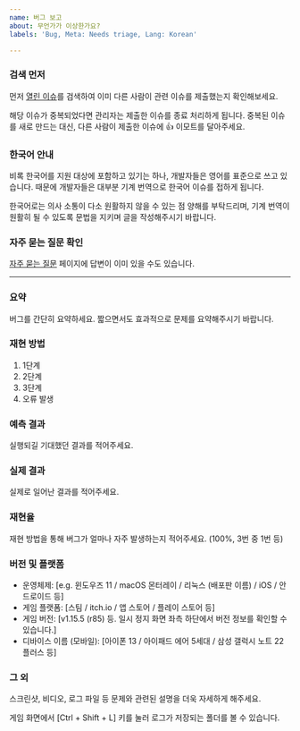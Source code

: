 ```yaml
---
name: 버그 보고
about: 무언가가 이상한가요?
labels: 'Bug, Meta: Needs triage, Lang: Korean'

---
```


### 검색 먼저

먼저 [열린 이슈](https://github.com/7thbeatgames/adofai/issues?q=is%3Aissue+is%3Aopen)를 검색하여 이미 다른 사람이 관련 이슈를 제출했는지 확인해보세요.

해당 이슈가 중복되었다면 관리자는 제출한 이슈를 종료 처리하게 됩니다. 중복된 이슈를 새로 만드는 대신, 다른 사람이 제출한 이슈에 👍 이모트를 달아주세요.

### 한국어 안내

비록 한국어를 지원 대상에 포함하고 있기는 하나, 개발자들은 영어를 표준으로 쓰고 있습니다. 때문에 개발자들은 대부분 기계 번역으로 한국어 이슈를 접하게 됩니다.

한국어로는 의사 소통이 다소 원활하지 않을 수 있는 점 양해를 부탁드리며, 기계 번역이 원활히 될 수 있도록 문법을 지키며 글을 작성해주시기 바랍니다.

### 자주 묻는 질문 확인

[자주 묻는 질문](https://7thbeat.notion.site/ADOFAI-8dc4ef47b27d465cb90c792a51ccb543) 페이지에 답변이 이미 있을 수도 있습니다.

---

### 요약

버그를 간단히 요약하세요. 짧으면서도 효과적으로 문제를 요약해주시기 바랍니다.

### 재현 방법

1. 1단계
2. 2단계
3. 3단계
4. 오류 발생

### 예측 결과

실행되길 기대했던 결과를 적어주세요.

### 실제 결과

실제로 일어난 결과를 적어주세요.

### 재현율

재현 방법을 통해 버그가 얼마나 자주 발생하는지 적어주세요. (100%, 3번 중 1번 등)

### 버전 및 플랫폼

- 운영체제: [e.g. 윈도우즈 11 / macOS 몬터레이 / 리눅스 (배포판 이름) / iOS / 안드로이드 등]
- 게임 플랫폼: [스팀 / itch.io / 앱 스토어 / 플레이 스토어 등]
- 게임 버전: [v1.15.5 (r85) 등. 일시 정지 화면 좌측 하단에서 버전 정보를 확인할 수 있습니다.]
- 디바이스 이름 (모바일): [아이폰 13 / 아이패드 에어 5세대 / 삼성 갤럭시 노트 22 플러스 등]

### 그 외

스크린샷, 비디오, 로그 파일 등 문제와 관련된 설명을 더욱 자세하게 해주세요.

게임 화면에서 [Ctrl + Shift + L] 키를 눌러 로그가 저장되는 폴더를 볼 수 있습니다.
